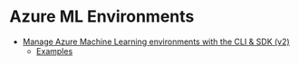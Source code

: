 # Azure ML Environments

* [Manage Azure Machine Learning environments with the CLI & SDK (v2)](https://learn.microsoft.com/en-us/azure/machine-learning/how-to-manage-environments-v2?view=azureml-api-2&tabs=cli)
  * [Examples](https://github.com/Azure/azureml-examples/tree/main/cli/assets/environment)